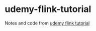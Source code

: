 # udemy-flink-tutorial
Notes and code from [udemy flink tutorial](https://www.udemy.com/apache-flink-a-real-time-hands-on-course-on-flink/learn/v4/overview)

